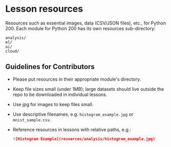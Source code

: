 # Lesson resources
Resources such as essential images, data (CSV/JSON files), etc., for Python 200. Each module for Python 200 has its own resources sub-directory:

    analysis/
    ml/
    ai/
    cloud/

## Guidelines for Contributors
- Please put resources in their appropriate module's directory.
- Keep file sizes small (under 1MB); large datasets should live outside the repo to be downloaded in individual lessons.
- Use jpg for images to keep files small.  
- Use descriptive filenames, e.g. `histogram_example.jpg` or `mnist_sample.csv`.
- Reference resources in lessons with relative paths, e.g.:

  ```markdown
  ![Histogram Example](resources/analysis/histogram_example.jpg)
